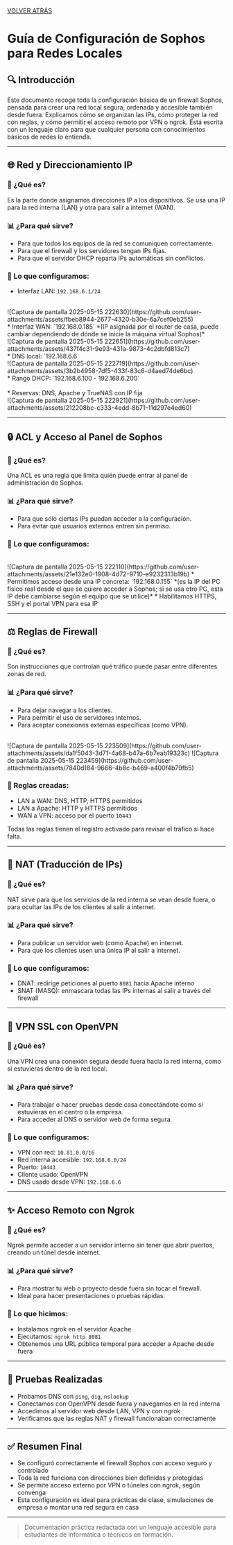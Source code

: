 [VOLVER ATRÁS](https://github.com/ImDeathWis/Proyecto-pagina-emulacion./blob/main/README.md)

# Guía de Configuración de Sophos para Redes Locales

## 🔍 Introducción

Este documento recoge toda la configuración básica de un firewall Sophos, pensada para crear una red local segura, ordenada y accesible también desde fuera. Explicamos cómo se organizan las IPs, cómo proteger la red con reglas, y cómo permitir el acceso remoto por VPN o ngrok. Está escrita con un lenguaje claro para que cualquier persona con conocimientos básicos de redes lo entienda.

---

## 🌐 Red y Direccionamiento IP

### 📍 ¿Qué es?

Es la parte donde asignamos direcciones IP a los dispositivos. Se usa una IP para la red interna (LAN) y otra para salir a internet (WAN).

### 📊 ¿Para qué sirve?

* Para que todos los equipos de la red se comuniquen correctamente.
* Para que el firewall y los servidores tengan IPs fijas.
* Para que el servidor DHCP reparta IPs automáticas sin conflictos.

### 🔧 Lo que configuramos:

* Interfaz LAN: `192.168.6.1/24`
<br>
![Captura de pantalla 2025-05-15 222630](https://github.com/user-attachments/assets/fbeb8944-2677-4320-b30e-6a7cef0eb255)
<br>
* Interfaz WAN: `192.168.0.185` *(IP asignada por el router de casa, puede cambiar dependiendo de dónde se inicie la máquina virtual Sophos)*
<br>
![Captura de pantalla 2025-05-15 222651](https://github.com/user-attachments/assets/437f4c31-9e93-431a-9873-4c2dbfd813c7)
<br>
* DNS local: `192.168.6.6`
<br>
![Captura de pantalla 2025-05-15 222719](https://github.com/user-attachments/assets/3b2b4958-7df5-433f-83c6-d4aed74de6bc)
<br>
* Rango DHCP: `192.168.6.100 - 192.168.6.200`
<br>

<br>
* Reservas: DNS, Apache y TrueNAS con IP fija
<br>
![Captura de pantalla 2025-05-15 222921](https://github.com/user-attachments/assets/212208bc-c333-4edd-8b71-11d297e4ed60)
<br>

---

## 🔒 ACL y Acceso al Panel de Sophos

### 📍 ¿Qué es?

Una ACL es una regla que limita quién puede entrar al panel de administración de Sophos.

### 📊 ¿Para qué sirve?

* Para que sólo ciertas IPs puedan acceder a la configuración.
* Para evitar que usuarios externos entren sin permiso.


### 🔧 Lo que configuramos:
<br>
![Captura de pantalla 2025-05-15 222110](https://github.com/user-attachments/assets/21e132e0-1908-4d72-9710-e9232313b19b)
* Permitimos acceso desde una IP concreta: `192.168.0.155` *(es la IP del PC físico real desde el que se quiere acceder a Sophos; si se usa otro PC, esta IP debe cambiarse según el equipo que se utilice)*
* Habilitamos HTTPS, SSH y el portal VPN para esa IP

---

## ⚖️ Reglas de Firewall

### 📍 ¿Qué es?

Son instrucciones que controlan qué tráfico puede pasar entre diferentes zonas de red.

### 📊 ¿Para qué sirve?

* Para dejar navegar a los clientes.
* Para permitir el uso de servidores internos.
* Para aceptar conexiones externas específicas (como VPN).

<br>
![Captura de pantalla 2025-05-15 223509](https://github.com/user-attachments/assets/da1f5043-3d71-4a68-b47a-6b7eab19323c)
![Captura de pantalla 2025-05-15 223459](https://github.com/user-attachments/assets/7840d184-9666-4b8c-b469-a400f4b79fb5)
<br>

### 🔧 Reglas creadas:

* LAN a WAN: DNS, HTTP, HTTPS permitidos
* LAN a Apache: HTTP y HTTPS permitidos
* WAN a VPN: acceso por el puerto `10443`

Todas las reglas tienen el registro activado para revisar el tráfico si hace falta.

---

## 🔄 NAT (Traducción de IPs)

### 📍 ¿Qué es?

NAT sirve para que los servicios de la red interna se vean desde fuera, o para ocultar las IPs de los clientes al salir a internet.

### 📊 ¿Para qué sirve?

* Para publicar un servidor web (como Apache) en internet.
* Para que los clientes usen una única IP al salir a internet.

### 🔧 Lo que configuramos:

* DNAT: redirige peticiones al puerto `8081` hacia Apache interno
* SNAT (MASQ): enmascara todas las IPs internas al salir a través del firewall

---

## 🏡 VPN SSL con OpenVPN

### 📍 ¿Qué es?

Una VPN crea una conexión segura desde fuera hacia la red interna, como si estuvieras dentro de la red local.

### 📊 ¿Para qué sirve?

* Para trabajar o hacer pruebas desde casa conectándote como si estuvieras en el centro o la empresa.
* Para acceder al DNS o servidor web de forma segura.

### 🔧 Lo que configuramos:

* VPN con red: `10.81.0.0/16`
* Red interna accesible: `192.168.6.0/24`
* Puerto: `10443`
* Cliente usado: OpenVPN
* DNS usado desde VPN: `192.168.6.6`

---

## ✨ Acceso Remoto con Ngrok

### 📍 ¿Qué es?

Ngrok permite acceder a un servidor interno sin tener que abrir puertos, creando un túnel desde internet.

### 📊 ¿Para qué sirve?

* Para mostrar tu web o proyecto desde fuera sin tocar el firewall.
* Ideal para hacer presentaciones o pruebas rápidas.

### 🔧 Lo que hicimos:

* Instalamos ngrok en el servidor Apache
* Ejecutamos: `ngrok http 8081`
* Obtenemos una URL pública temporal para acceder a Apache desde fuera

---

## 🧪 Pruebas Realizadas

* Probamos DNS con `ping`, `dig`, `nslookup`
* Conectamos con OpenVPN desde fuera y navegamos en la red interna
* Accedimos al servidor web desde LAN, VPN y con ngrok
* Verificamos que las reglas NAT y firewall funcionaban correctamente

---

## ✅ Resumen Final

* Se configuró correctamente el firewall Sophos con acceso seguro y controlado
* Toda la red funciona con direcciones bien definidas y protegidas
* Se permite acceso externo por VPN o túneles con ngrok, según convenga
* Esta configuración es ideal para prácticas de clase, simulaciones de empresa o montar una red segura en casa

---

> Documentación práctica redactada con un lenguaje accesible para estudiantes de informática o técnicos en formación.

